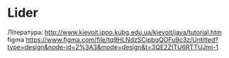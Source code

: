 # Lider
Література:
http://www.kievoit.ippo.kubg.edu.ua/kievoit/java/tutorial.htm
figma https://www.figma.com/file/tq9HLNdzSCipbqQOFu9c3z/Untitled?type=design&node-id=2%3A3&mode=design&t=3QE2ZITU6RTTUJmi-1

